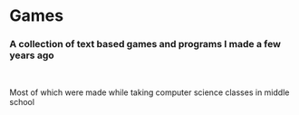 <h1>Games</h1>
<h3> A collection of text based games and programs I made a few years ago </h3>

<br> <p> Most of which were made while taking computer science classes in middle school </p>

